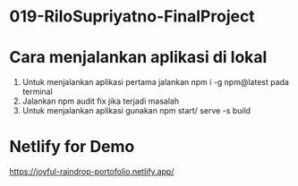 # 019-RiloSupriyatno-FinalProject

# Cara menjalankan aplikasi di lokal

1.  Untuk menjalankan aplikasi pertama jalankan npm i -g npm@latest pada terminal
2.  Jalankan npm audit fix jika terjadi masalah
3.  Untuk menjalankan aplikasi gunakan npm start/ serve -s build

# Netlify for Demo

https://joyful-raindrop-portofolio.netlify.app/
